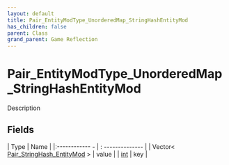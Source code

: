 ```yaml
---
layout: default
title: Pair_EntityModType_UnorderedMap_StringHashEntityMod
has_children: false
parent: Class
grand_parent: Game Reflection
---
```

# Pair_EntityModType_UnorderedMap_StringHashEntityMod
Description 

## Fields
| Type | Name |
|:------------ - | : -------------- |
| Vector< [Pair_StringHash_EntityMod](game-reflection/classes/pair__string_hash__entity_mod.md) > | value |
| [int](game-reflection/enums/int.md) | key |
